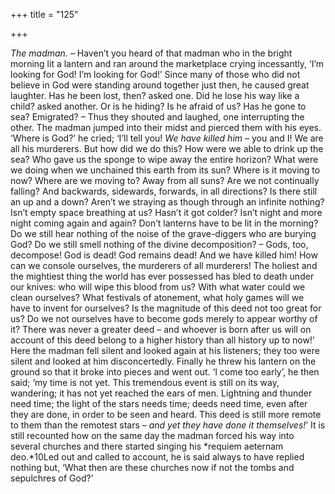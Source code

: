 +++
title = "125"

+++

*The madman.* – Haven’t you heard of that madman who in the bright morning lit a lantern and ran around the marketplace crying incessantly, ‘I’m looking for God\! I’m looking for God\!’ Since many of those who did not believe in God were standing around together just then, he caused great laughter. Has he been lost, then? asked one. Did he lose his way like a child? asked another. Or is he hiding? Is he afraid of us? Has he gone to sea? Emigrated? – Thus they shouted and laughed, one interrupting the other. The madman jumped into their midst and pierced them with his eyes. ‘Where is God?’ he cried; ‘I’ll tell you\! *We have killed him* – you and I\! We are all his murderers. But how did we do this? How were we able to drink up the sea? Who gave us the sponge to wipe away the entire horizon? What were we doing when we unchained this earth from its sun? Where is it moving to now? Where are we moving to? Away from all suns? Are we not continually falling? And backwards, sidewards, forwards, in all directions? Is there still an up and a down? Aren’t we straying as though through an infinite nothing? Isn’t empty space breathing at us? Hasn’t it got colder? Isn’t night and more night coming again and again? Don’t lanterns have to be lit in the morning? Do we still hear nothing of the noise of the grave-diggers who are burying God? Do we still smell nothing of the divine decomposition? – Gods, too, decompose\! God is dead\! God remains dead\! And we have killed him\! How can we console ourselves, the murderers of all murderers\! The holiest and the mightiest thing the world has ever possessed has bled to death under our knives: who will wipe this blood from us? With what water could we clean ourselves? What festivals of atonement, what holy games will we have to invent for ourselves? Is the magnitude of this deed not too great for us? Do we not ourselves have to become gods merely to appear worthy of it? There was never a greater deed – and whoever is born after us will on account of this deed belong to a higher history than all history up to now\!’ Here the madman fell silent and looked again at his listeners; they too were silent and looked at him disconcertedly. Finally he threw his lantern on the ground so that it broke into pieces and went out. ‘I come too early’, he then said; ‘my time is not yet. This tremendous event is still on its way, wandering; it has not yet reached the ears of men. Lightning and thunder need time; the light of the stars needs time; deeds need time, even after they are done, in order to be seen and heard. This deed is still more remote to them than the remotest stars – *and yet they have done it themselves\!*’ It is still recounted how on the same day the madman forced his way into several churches and there started singing his *requiem aeternam deo.*10Led out and called to account, he is said always to have replied nothing but, ‘What then are these churches now if not the tombs and sepulchres of God?’



